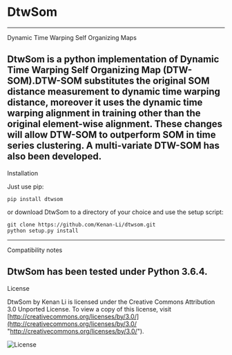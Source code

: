 <h1>DtwSom</h1>

--------------------
Dynamic Time Warping Self Organizing Maps

DtwSom is a python implementation of Dynamic Time Warping Self Organizing Map (DTW-SOM).DTW-SOM substitutes the original SOM distance measurement to dynamic time warping distance, moreover it uses the dynamic time warping alignment in training other than the original element-wise alignment. These changes will allow DTW-SOM to outperform SOM in time series clustering. A multi-variate DTW-SOM has also been developed.
---------------------
Installation

Just use pip:

    pip install dtwsom

or download DtwSom to a directory of your choice and use the setup script:

    git clone https://github.com/Kenan-Li/dtwsom.git
    python setup.py install
---------------------
Compatibility notes

DtwSom has been tested under Python 3.6.4.
---------------------
License

DtwSom by Kenan Li is licensed under the Creative Commons Attribution 3.0 Unported License. To view a copy of this license, visit [http://creativecommons.org/licenses/by/3.0/](http://creativecommons.org/licenses/by/3.0/ "http://creativecommons.org/licenses/by/3.0/").

![License]( http://i.creativecommons.org/l/by/3.0/88x31.png "Creative Commons Attribution 3.0 Unported License")
